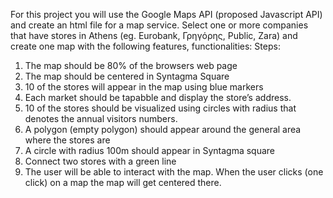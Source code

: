 For this project you will use the Google Maps API (proposed Javascript API) and create an html file for a map service. 
Select one or more companies that have stores in Athens (eg. Eurobank, Γρηγόρης, Public, Zara) and create one map with the following features, functionalities:
Steps:
1.	The map should be 80% of the browsers web page
2.	The map should be centered in Syntagma Square
3.	10 of the stores will appear in the map using blue markers
4.	Each market should be tapabble and display the store’s address. 
5.	10 of the stores should be visualized using circles with radius that denotes the annual visitors numbers. 
6.	A polygon (empty polygon) should appear around the general area where the stores are
7.	A circle with radius 100m should appear in Syntagma square
8.	Connect two stores with a green line
9.	The user will be able to interact with the map. When the user clicks (one click) on a map the map will get centered there.

